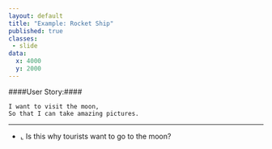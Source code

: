 ```yaml
---
layout: default
title: "Example: Rocket Ship"
published: true
classes:
 - slide
data:
  x: 4000
  y: 2000
---
```


####User Story:####
```cucumber
I want to visit the moon,
So that I can take amazing pictures.
```

---

* ⌞ Is this why tourists want to go to the moon?

